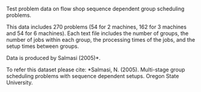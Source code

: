 Test problem data on flow shop sequence dependent group scheduling problems.

This data includes 270 problems (54 for 2 machines, 162 for 3 machines and 54 for 6 machines).
Each text file includes the number of groups, the number of jobs within each group, 
the processing times of the jobs, and the setup times between groups.


Data is produced by Salmasi (2005)*.

To refer this dataset please cite:
*Salmasi, N. (2005). Multi-stage group scheduling problems with sequence dependent setups. Oregon State University.
